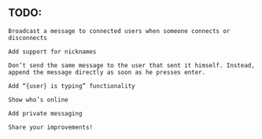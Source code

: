 ## TODO:

    Broadcast a message to connected users when someone connects or disconnects
    
    Add support for nicknames
    
    Don’t send the same message to the user that sent it himself. Instead, append the message directly as soon as he presses enter.
    
    Add “{user} is typing” functionality
    
    Show who’s online
    
    Add private messaging
    
    Share your improvements!
